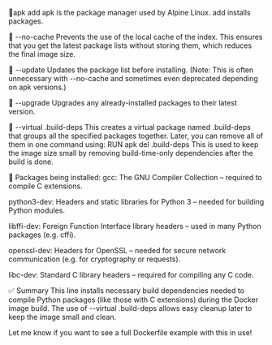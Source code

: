 🔹apk add
apk is the package manager used by Alpine Linux. add installs packages.

🔹 --no-cache
Prevents the use of the local cache of the index. This ensures that you get the latest package lists without storing them, which reduces the final image size.

🔹 --update
Updates the package list before installing. (Note: This is often unnecessary with --no-cache and sometimes even deprecated depending on apk versions.)

🔹 --upgrade
Upgrades any already-installed packages to their latest version.

🔹 --virtual .build-deps
This creates a virtual package named .build-deps that groups all the specified packages together. Later, you can remove all of them in one command using:
RUN apk del .build-deps
This is used to keep the image size small by removing build-time-only dependencies after the build is done.

🔹 Packages being installed:
gcc: The GNU Compiler Collection – required to compile C extensions.

python3-dev: Headers and static libraries for Python 3 – needed for building Python modules.

libffi-dev: Foreign Function Interface library headers – used in many Python packages (e.g. cffi).

openssl-dev: Headers for OpenSSL – needed for secure network communication (e.g. for cryptography or requests).

libc-dev: Standard C library headers – required for compiling any C code.

✅ Summary
This line installs necessary build dependencies needed to compile Python packages (like those with C extensions) during the Docker image build. The use of --virtual .build-deps allows easy cleanup later to keep the image small and clean.

Let me know if you want to see a full Dockerfile example with this in use!

